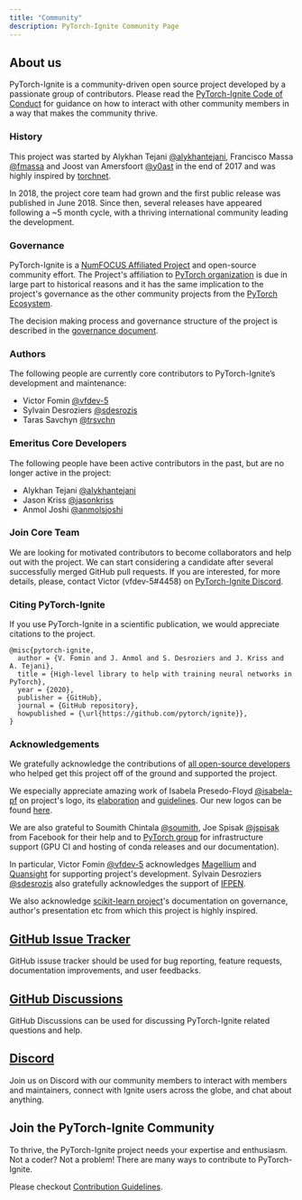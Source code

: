 ```yaml
---
title: "Community"
description: PyTorch-Ignite Community Page
---
```


## About us

PyTorch-Ignite is a community-driven open source project developed by a passionate group of contributors. Please read the [PyTorch-Ignite Code of Conduct](https://github.com/pytorch/ignite/blob/master/CODE_OF_CONDUCT.md) for guidance on how to interact with other community members in a way that makes the community thrive.

### History

This project was started by Alykhan Tejani [@alykhantejani](https://github.com/alykhantejani),
Francisco Massa [@fmassa](https://github.com/fmassa) and Joost van Amersfoort [@y0ast](https://github.com/y0ast)
in the end of 2017 and was highly inspired by [torchnet](https://github.com/pytorch/tnt).

In 2018, the project core team had grown and the first public release was published in June 2018.
Since then, several releases have appeared following a ~5 month cycle, with a thriving international community leading the development.

### Governance

PyTorch-Ignite is a [NumFOCUS Affiliated Project](https://numfocus.org/sponsored-projects/affiliated-projects) and 
open-source community effort. 
The Project's affiliation to [PyTorch organization](https://github.com/pytorch) is due in large part to historical reasons and it 
has the same implication to the project's governance as the other community projects from the
[PyTorch Ecosystem](https://pytorch.org/ecosystem/).

The decision making process and governance structure of the project is described in the [governance document](https://pytorch.org/ignite/master/governance.html).

### Authors

The following people are currently core contributors to PyTorch-Ignite’s development and maintenance:

- Victor Fomin [@vfdev-5](https://github.com/vfdev-5)
- Sylvain Desroziers [@sdesrozis](https://github.com/sdesrozis)
- Taras Savchyn [@trsvchn](https://github.com/trsvchn)

### Emeritus Core Developers

The following people have been active contributors in the past, but are no longer active in the project:

- Alykhan Tejani [@alykhantejani](https://github.com/alykhantejani)
- Jason Kriss [@jasonkriss](https://github.com/jasonkriss)
- Anmol Joshi [@anmolsjoshi](https://github.com/anmolsjoshi)

### Join Core Team

We are looking for motivated contributors to become collaborators and help out with the project.
We can start considering a candidate after several successfully merged GitHub pull requests.
If you are interested, for more details, please, contact Victor (vfdev-5#4458) on [PyTorch-Ignite Discord](https://discord.gg/djZtm3EmKj).

### Citing PyTorch-Ignite

If you use PyTorch-Ignite in a scientific publication, we would appreciate citations to the project.

```
@misc{pytorch-ignite,
  author = {V. Fomin and J. Anmol and S. Desroziers and J. Kriss and A. Tejani},
  title = {High-level library to help with training neural networks in PyTorch},
  year = {2020},
  publisher = {GitHub},
  journal = {GitHub repository},
  howpublished = {\url{https://github.com/pytorch/ignite}},
}
```

### Acknowledgements

We gratefully acknowledge the contributions of [all open-source developers](https://github.com/pytorch/ignite/graphs/contributors)
who helped get this project off of the ground and supported the project.

We especially appreciate amazing work of Isabela Presedo-Floyd [@isabela-pf](https://github.com/isabela-pf)  on project's logo,
its [elaboration](https://github.com/pytorch/ignite/issues/1221) and [guidelines](https://github.com/pytorch/ignite/blob/master/assets/logo/ignite_logo_guidelines.md).
Our new logos can be found [here](https://github.com/pytorch/ignite/tree/master/assets/logo).

We are also grateful to Soumith Chintala [@soumith](https://github.com/soumith), Joe Spisak [@jspisak](https://github.com/jspisak)
from Facebook for their help and to [PyTorch group](https://github.com/pytorch) for infrastructure support
(GPU CI and hosting of conda releases and our documentation).

In particular, Victor Fomin [@vfdev-5](https://github.com/vfdev-5) acknowledges [Magellium](https://www.magellium.com/)
and [Quansight](https://www.quansight.com/) for supporting project's development. Sylvain Desroziers [@sdesrozis](https://github.com/sdesrozis)
also gratefully acknowledges the support of [IFPEN](https://www.ifpenergiesnouvelles.fr/).

We also acknowledge [scikit-learn project](https://scikit-learn.org)'s documentation on governance, author's presentation etc
from which this project is highly inspired.

## [GitHub Issue Tracker](https://github.com/pytorch/ignite/issues)

GitHub issuse tracker should be used for bug reporting, feature requests, documentation improvements, and user feedbacks.

## [GitHub Discussions](https://github.com/pytorch/ignite/discussions)

GitHub Discussions can be used for discussing PyTorch-Ignite related questions and help.

## [Discord](https://discord.gg/djZtm3EmKj)

Join us on Discord with our community members to interact with members and maintainers, connect with Ignite users across the globe, and chat about anything.

## Join the PyTorch-Ignite Community

To thrive, the PyTorch-Ignite project needs your expertise and enthusiasm. Not a coder? Not a problem! There are many ways to contribute to PyTorch-Ignite.

Please checkout [Contribution Guidelines](https://github.com/pytorch/ignite/blob/master/CONTRIBUTING.md).
